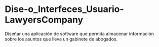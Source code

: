 # Dise-o_Interfeces_Usuario-LawyersCompany
Diseñar una aplicación de software que permita almacenar información sobre los asuntos que lleva un gabinete de abogados.
